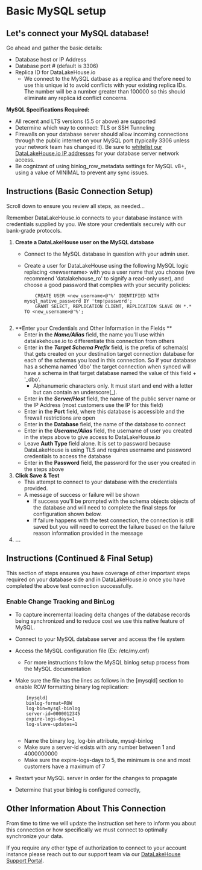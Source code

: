 # Basic MySQL setup

## Let's connect your MySQL database!

Go ahead and gather the basic details:

* Database host or IP Address
* Database port # (default is 3306)
* Replica ID for DataLakeHouse.io
  * We connect to the MySQL datbase as a replica and thefore need to use this unique id to avoid conflicts with your existing replica IDs. The number will be a number greater than 100000 so this should eliminate any replica id conflict concerns.

**MySQL Specifications Required:**

* All recent and LTS versions (5.5 or above) are supported
* Determine which way to connect: TLS or SSH Tunneling
* Firewalls on your database server should allow incoming connections through the public internet on your MySQL port (typically 3306 unless your network team has changed it).   Be sure to [whitelist our DataLakeHouse.io IP addresses](https://datalakehouse.io/whitelist-ip-addresses) for your database server network access.
* Be cognizant of using binlog\_row\_metadata settings for MySQL v8+, using a value of MINIMAL to prevent any sync issues.

## Instructions (Basic Connection Setup)

Scroll down to ensure you review all steps, as needed...

Remember DataLakeHouse.io connects to your database instance with credentials supplied by you. We store your credentials securely with our bank-grade protocols.

1. **Create a DataLakeHouse user on the MySQL database**
   * Connect to the MySQL database in question with your admin user.
   *   Create a user for DataLakeHouse using the following MySQL logic replacing \<newsername> with you a user name that you choose (we recommend 'datalakehouse\_ro' to signify a read-only user), and choose a good password that complies with your security policies:

       ```
           CREATE USER <new_username>@'%' IDENTIFIED WITH mysql_native_password BY 'tmp!password';
           GRANT SELECT, REPLICATION CLIENT, REPLICATION SLAVE ON *.* TO <new_username>@'%';
           
       ```
2. \*\*Enter your Credentials and Other Information in the Fields \*\*
   * Enter in the _**Name/Alias**_ field, the name you'll use within datalakehouse.io to differentiate this connection from others
   * Enter in the _**Target Schema Prefix**_ field, is the prefix of schema(s) that gets created on your destination target connection database for each of the schemas you load in this connection. So if your database has a schema named 'dbo' the target connection when synced will have a schema in that target database named the value of this field + '\_dbo'.
     * Alphanumeric characters only. It must start and end with a letter but can contain an underscore(\_).
   * Enter in the _**Server/Host**_ field, the name of the public server name or the IP Address (most customers use the IP for this field)
   * Enter in the **Port** field, where this database is accessible and the firewall restrictions are open
   * Enter in the **Database** field, the name of the database to connect
   * Enter in the _**Userame/Alias**_ field, the username of user you created in the steps above to give access to DataLakeHouse.io
   * Leave **Auth Type** field alone. It is set to password because DataLakeHouse is using TLS and requires username and password credentials to access the database
   * Enter in the **Password** field, the password for the user you created in the steps above
3. **Click Save & Test**
   * This attempt to connect to your database with the credentials provided.
   * A message of success or failure will be shown
     * If success you'll be prompted with the schema objects objects of the database and will need to complete the final steps for configuration shown below.
     * If failure happens with the test connection, the connection is still saved but you will need to correct the failure based on the failure reason information provided in the message
4. **...**

## Instructions (Continued & Final Setup)

This section of steps ensures you have coverage of other important steps required on your database side and in DataLakeHouse.io once you have completed the above test connection successfully.

### **Enable Change Tracking and BinLog**

* To capture incremental loading delta changes of the database records being synchronized and to reduce cost we use this native feature of MySQL. &#x20;
* Connect to your MySQL database server and access the file system
* Access the MySQL configuration file (Ex: /etc/my.cnf)
  * For more instructions follow the MySQL binlog setup process from the MySQL documentation
*   Make sure the file has the lines as follows in the \[mysqld] section to enable ROW formatting binary log replication:

    ```
        [mysqld]
        binlog-format=ROW
        log-bin=mysql-binlog
        server-id=0000012345
        expire-logs-days=1
        log-slave-updates=1
        
    ```

    * Name the binary log, log-bin attribute, mysql-binlog
    * Make sure a server-id exists with any number between 1 and 4000000000
    * Make sure the expire-logs-days to 5, the minimum is one and most customers have a maximum of 7
* Restart your MySQL server in order for the changes to propagate
* Determine that your binlog is configured correctly,&#x20;

## Other Information About This Connection

From time to time we will update the instruction set here to inform you about this connection or how specifically we must connect to optimally synchronize your data.

If you require any other type of authorization to connect to your account instance please reach out to our support team via our [DataLakeHouse Support Portal](https://datalakehouse.zendesk.com).

